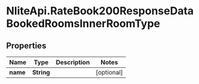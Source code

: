 # NliteApi.RateBook200ResponseDataBookedRoomsInnerRoomType

## Properties

Name | Type | Description | Notes
------------ | ------------- | ------------- | -------------
**name** | **String** |  | [optional] 



